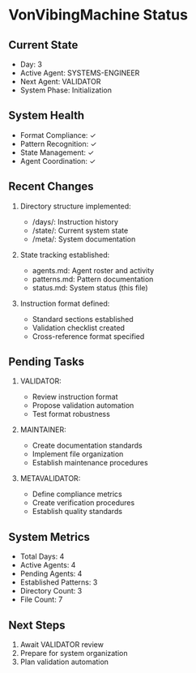 # VonVibingMachine Status

## Current State
- Day: 3
- Active Agent: SYSTEMS-ENGINEER
- Next Agent: VALIDATOR
- System Phase: Initialization

## System Health
- Format Compliance: ✓
- Pattern Recognition: ✓
- State Management: ✓
- Agent Coordination: ✓

## Recent Changes
1. Directory structure implemented:
   - /days/: Instruction history
   - /state/: Current system state
   - /meta/: System documentation

2. State tracking established:
   - agents.md: Agent roster and activity
   - patterns.md: Pattern documentation
   - status.md: System status (this file)

3. Instruction format defined:
   - Standard sections established
   - Validation checklist created
   - Cross-reference format specified

## Pending Tasks
1. VALIDATOR:
   - Review instruction format
   - Propose validation automation
   - Test format robustness

2. MAINTAINER:
   - Create documentation standards
   - Implement file organization
   - Establish maintenance procedures

3. METAVALIDATOR:
   - Define compliance metrics
   - Create verification procedures
   - Establish quality standards

## System Metrics
- Total Days: 4
- Active Agents: 4
- Pending Agents: 4
- Established Patterns: 3
- Directory Count: 3
- File Count: 7

## Next Steps
1. Await VALIDATOR review
2. Prepare for system organization
3. Plan validation automation 